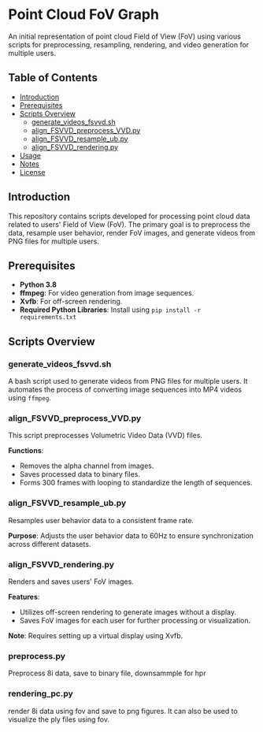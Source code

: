 # Point Cloud FoV Graph

An initial representation of point cloud Field of View (FoV) using various scripts for preprocessing, resampling, rendering, and video generation for multiple users.

## Table of Contents

- [Introduction](#introduction)
- [Prerequisites](#prerequisites)
- [Scripts Overview](#scripts-overview)
  - [generate_videos_fsvvd.sh](#generate_videos_fsvvdsh)
  - [align_FSVVD_preprocess_VVD.py](#align_fsvvd_preprocess_vvdpy)
  - [align_FSVVD_resample_ub.py](#align_fsvvd_resample_ubpy)
  - [align_FSVVD_rendering.py](#align_fsvvd_renderingpy)
- [Usage](#usage)
- [Notes](#notes)
- [License](#license)

## Introduction

This repository contains scripts developed for processing point cloud data related to users' Field of View (FoV). The primary goal is to preprocess the data, resample user behavior, render FoV images, and generate videos from PNG files for multiple users.

## Prerequisites

- **Python 3.8**
- **ffmpeg**: For video generation from image sequences.
- **Xvfb**: For off-screen rendering.
- **Required Python Libraries**: Install using `pip install -r requirements.txt`

## Scripts Overview

### generate_videos_fsvvd.sh

A bash script used to generate videos from PNG files for multiple users. It automates the process of converting image sequences into MP4 videos using `ffmpeg`.

### align_FSVVD_preprocess_VVD.py

This script preprocesses Volumetric Video Data (VVD) files.

**Functions**:

- Removes the alpha channel from images.
- Saves processed data to binary files.
- Forms 300 frames with looping to standardize the length of sequences.

### align_FSVVD_resample_ub.py

Resamples user behavior data to a consistent frame rate.

**Purpose**: Adjusts the user behavior data to 60Hz to ensure synchronization across different datasets.

### align_FSVVD_rendering.py

Renders and saves users' FoV images.

**Features**:

- Utilizes off-screen rendering to generate images without a display.
- Saves FoV images for each user for further processing or visualization.

**Note**: Requires setting up a virtual display using Xvfb.

### preprocess.py

Preprocess 8i data, save to binary file, downsammple for hpr


### rendering_pc.py

render 8i data using fov and save to png figures. It can also be used to visualize the ply files using fov.